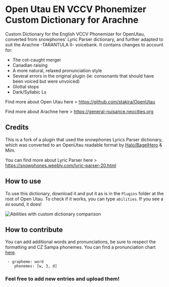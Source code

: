 # Open Utau EN VCCV Phonemizer Custom Dictionary for Arachne
Custom Dictionary for the English VCCV Phonemizer for OpenUtau, converted from snowphones' Lyric Parser dictionary, and further adapted to suit the Arachne -TARANTULA II- voicebank. It contains changes to account for:
- The cot-caught merger
- Canadian raising
- A more natural, relaxed pronunciation style
- Several errors in the original plugin (ie: consonants that should have been voiced but were unvoiced)
- Glottal stops
- Dark/Syllabic Ls

Find more about Open Utau here > https://github.com/stakira/OpenUtau

Find more about Arachne here > https://general-nuisance.neocities.org



## Credits
This is a fork of a plugin that used the snowphones Lyrics Parser dictionary, which was converted to an OpenUtau readable format by [Halo/BagelHero](https://github.com/BagelHero) & Mim. 

You can find more about Lyric Parser here > https://snowphones.weebly.com/lyric-parser-20.html

## How to use
To use this dictionary, download it and put it as is in the `Plugins` folder at the root of Open Utau. To check if it works, you can type `abilities`. If you see a `dd` sound, it does!

![Abilities with custom dictionary comparison](https://i.imgur.com/ibwkETQ.png)

## How to contribute
You can add additional words and pronunciations, be sure to respect the formatting and CZ Sampa phonemes. 
You can find a pronunciation chart [here](https://www.deviantart.com/yinp/art/English-Phonemes-Cheat-sheet-UPDATED-788955003).
```
 - grapheme: word
    phonemes: [w, 3, d]
```

### Feel free to add new entries and upload them!
